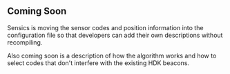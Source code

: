 ## Coming Soon

Sensics is moving the sensor codes and position information into the configuration file so that developers can add their own descriptions without recompiling.

Also coming soon is a description of how the algorithm works and how to select codes that don't interfere with the existing HDK beacons.


